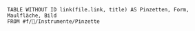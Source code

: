 ---
---
```dataview
TABLE WITHOUT ID link(file.link, title) AS Pinzetten, Form, Maulfläche, Bild
FROM #f/🔪/Instrumente/Pinzette 
```